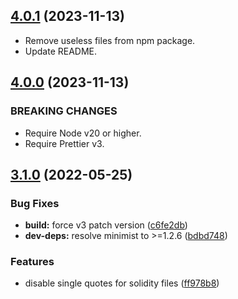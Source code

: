 ## [4.0.1](https://github.com/ivangabriele/prettier-config/compare/v4.0.0...v4.0.1) (2023-11-13)

- Remove useless files from npm package.
- Update README.

## [4.0.0](https://github.com/ivangabriele/prettier-config/compare/v3.1.0...v4.0.0) (2023-11-13)

### BREAKING CHANGES

- Require Node v20 or higher.
- Require Prettier v3.

## [3.1.0](https://github.com/ivangabriele/prettier-config/compare/v3.0.2...v3.1.0) (2022-05-25)

### Bug Fixes

- **build:** force v3 patch version
  ([c6fe2db](https://github.com/ivangabriele/prettier-config/commit/c6fe2db07e6ce7602ab48f857352ec88e9988056))
- **dev-deps:** resolve minimist to >=1.2.6
  ([bdbd748](https://github.com/ivangabriele/prettier-config/commit/bdbd748180b33060f018508451b2c2508657ab12))

### Features

- disable single quotes for solidity files
  ([ff978b8](https://github.com/ivangabriele/prettier-config/commit/ff978b8b8baf8cd27220443c584d2b618f750b43))
